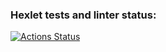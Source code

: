 ### Hexlet tests and linter status:
[![Actions Status](https://github.com/super-gr0ver/frontend-project-11/actions/workflows/hexlet-check.yml/badge.svg)](https://github.com/super-gr0ver/frontend-project-11/actions)
